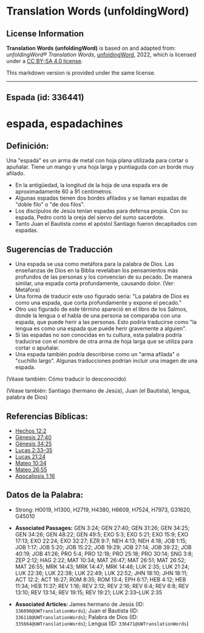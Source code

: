 # Translation Words (unfoldingWord)

## License Information

**Translation Words (unfoldingWord)** is based on and adapted from: _unfoldingWord® Translation Words_, [unfoldingWord](https://unfoldingword.org/utw), 2022, which is licensed under a [CC BY-SA 4.0 license](https://creativecommons.org/licenses/by-sa/4.0/legalcode.en).

This markdown version is provided under the same license.



--------------------------------

## Espada (id: 336441)

espada, espadachines
====================

Definición:
-----------

Una "espada" es un arma de metal con hoja plana utilizada para cortar o apuñalar. Tiene un mango y una hoja larga y puntiaguda con un borde muy afilado.

* En la antigüedad, la longitud de la hoja de una espada era de aproximadamente 60 a 91 centímetros.
* Algunas espadas tienen dos bordes afilados y se llaman espadas de "doble filo" o "de dos filos".
* Los discípulos de Jesús tenían espadas para defensa propia. Con su espada, Pedro cortó la oreja del siervo del sumo sacerdote.
* Tanto Juan el Bautista como el apóstol Santiago fueron decapitados con espadas.

Sugerencias de Traducción
-------------------------

* Una espada se usa como metáfora para la palabra de Dios. Las enseñanzas de Dios en la Biblia revelaban los pensamientos más profundos de las personas y los convencían de su pecado. De manera similar, una espada corta profundamente, causando dolor. (Ver: Metáfora)
* Una forma de traducir este uso figurado sería: "La palabra de Dios es como una espada, que corta profundamente y expone el pecado."
* Otro uso figurado de este término apareció en el libro de los Salmos, donde la lengua o el habla de una persona se comparaba con una espada, que puede herir a las personas. Esto podría traducirse como "la lengua es como una espada que puede herir gravemente a alguien".
* Si las espadas no son conocidas en tu cultura, esta palabra podría traducirse con el nombre de otra arma de hoja larga que se utiliza para cortar o apuñalar.
* Una espada también podría describirse como un "arma afilada" o "cuchillo largo". Algunas traducciones podrían incluir una imagen de una espada.

(Véase también: Cómo traducir lo desconocido)

(Véase también: Santiago (hermano de Jesús), Juan (el Bautista), lengua, palabra de Dios)

Referencias Bíblicas:
---------------------

* [Hechos 12:2](https://ref.ly/Acts12:2)
* [Génesis 27:40](https://ref.ly/Gen27:40)
* [Génesis 34:25](https://ref.ly/Gen34:25)
* [Lucas 2:33–35](https://ref.ly/Luke2:33-Luke2:35)
* [Lucas 21:24](https://ref.ly/Luke21:24)
* [Mateo 10:34](https://ref.ly/Matt10:34)
* [Mateo 26:55](https://ref.ly/Matt26:55)
* [Apocalipsis 1:16](https://ref.ly/Rev1:16)

Datos de la Palabra:
--------------------

* Strong: H0019, H1300, H2719, H4380, H6609, H7524, H7973, G31620, G45010

* **Associated Passages:** GEN 3:24; GEN 27:40; GEN 31:26; GEN 34:25; GEN 34:26; GEN 48:22; GEN 49:5; EXO 5:3; EXO 5:21; EXO 15:9; EXO 17:13; EXO 22:24; EXO 32:27; EZR 9:7; NEH 4:13; NEH 4:18; JOB 1:15; JOB 1:17; JOB 5:20; JOB 15:22; JOB 19:29; JOB 27:14; JOB 39:22; JOB 40:19; JOB 41:26; PRO 5:4; PRO 12:18; PRO 25:18; PRO 30:14; SNG 3:8; ZEP 2:12; HAG 2:22; MAT 10:34; MAT 26:47; MAT 26:51; MAT 26:52; MAT 26:55; MRK 14:43; MRK 14:47; MRK 14:48; LUK 2:35; LUK 21:24; LUK 22:36; LUK 22:38; LUK 22:49; LUK 22:52; JHN 18:10; JHN 18:11; ACT 12:2; ACT 16:27; ROM 8:35; ROM 13:4; EPH 6:17; HEB 4:12; HEB 11:34; HEB 11:37; REV 1:16; REV 2:12; REV 2:16; REV 6:4; REV 6:8; REV 13:10; REV 13:14; REV 19:15; REV 19:21; LUK 2:33–LUK 2:35
* **Associated Articles:** James hermano de Jesús (ID: `336090@UWTranslationWords`); Juan el Bautista (ID: `336118@UWTranslationWords`); Palabra de Dios (ID: `335664@UWTranslationWords`); Lengua (ID: `336471@UWTranslationWords`)

